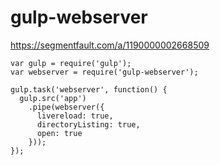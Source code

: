 
# gulp-webserver


https://segmentfault.com/a/1190000002668509


```
var gulp = require('gulp');
var webserver = require('gulp-webserver');
 
gulp.task('webserver', function() {
  gulp.src('app')
    .pipe(webserver({
      livereload: true,
      directoryListing: true,
      open: true
    }));
});
```














